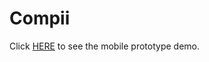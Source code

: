 # Compii

Click [HERE](https://projects.invisionapp.com/prototype/Compii-cjm5an1f0001cua01yv50w7y1/play/d7b88e9d) to see the mobile prototype demo.